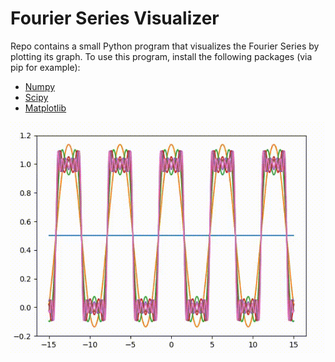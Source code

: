 # Fourier Series Visualizer

Repo contains a small Python program that visualizes the Fourier Series by plotting its graph. To use this program, install the following packages (via pip for example):
* [Numpy](http://www.numpy.org/)
* [Scipy](http://www.scipy.org/)
* [Matplotlib](https://matplotlib.org/)

![Alt Text](demo.gif)
